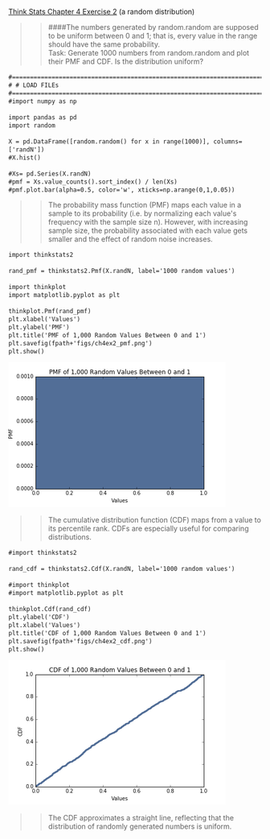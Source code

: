 [Think Stats Chapter 4 Exercise 2](http://greenteapress.com/thinkstats2/html/thinkstats2005.html#toc41) (a random distribution)

> > ####The numbers generated by random.random are supposed to be uniform between 0 and 1; that is, every value in the range should have the same probability.  
> > Task: Generate 1000 numbers from random.random and plot their PMF and CDF. Is the distribution uniform?

```{python}
#==============================================================================
# # LOAD FILEs
#==============================================================================
#import numpy as np

import pandas as pd
import random

X = pd.DataFrame([random.random() for x in range(1000)], columns= ['randN'])
#X.hist()

#Xs= pd.Series(X.randN)
#pmf = Xs.value_counts().sort_index() / len(Xs)
#pmf.plot.bar(alpha=0.5, color='w', xticks=np.arange(0,1,0.05))

```

> > The probability mass function (PMF) maps each value in a sample to its probability (i.e. by normalizing each value's frequency with the sample size n). However, with increasing sample size, the probability associated with each value gets smaller and the effect of random noise increases.


```{python}
import thinkstats2

rand_pmf = thinkstats2.Pmf(X.randN, label='1000 random values')

import thinkplot
import matplotlib.pyplot as plt

thinkplot.Pmf(rand_pmf)
plt.xlabel('Values')
plt.ylabel('PMF')
plt.title('PMF of 1,000 Random Values Between 0 and 1')
plt.savefig(fpath+'figs/ch4ex2_pmf.png')
plt.show()

```
<img src="https://github.com/hengrumay/dsp/blob/master/statistics/figs/ch4ex2_pmf.png?raw=true">  


> > The cumulative distribution function (CDF) maps from a value to its percentile rank. CDFs are especially useful for comparing distributions.

```{python}
#import thinkstats2

rand_cdf = thinkstats2.Cdf(X.randN, label='1000 random values')

#import thinkplot
#import matplotlib.pyplot as plt

thinkplot.Cdf(rand_cdf)
plt.ylabel('CDF')
plt.xlabel('Values')
plt.title('CDF of 1,000 Random Values Between 0 and 1')
plt.savefig(fpath+'figs/ch4ex2_cdf.png')
plt.show()

```

<img src="https://github.com/hengrumay/dsp/blob/master/statistics/figs/ch4ex2_cdf.png?raw=true">  

> >The CDF approximates a straight line, reflecting that the distribution of randomly generated numbers is uniform.

